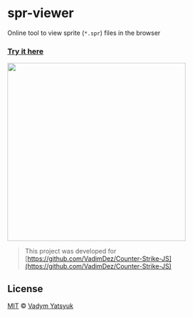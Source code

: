 # spr-viewer
Online tool to view sprite (`*.spr`) files in the browser

### [Try it here](https://vadimdez.github.io/spr-viewer/)

<img src="https://user-images.githubusercontent.com/3748453/57185103-af4a3700-6ec5-11e9-93e9-f8daeffe962d.png" width="400" />



> This project was developed for [https://github.com/VadimDez/Counter-Strike-JS](https://github.com/VadimDez/Counter-Strike-JS)


## License

[MIT](https://tldrlegal.com/license/mit-license) © [Vadym Yatsyuk](https://github.com/vadimdez)
